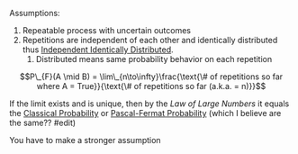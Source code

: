 ---
---

Assumptions:

1. Repeatable process with uncertain outcomes
1. Repetitions are independent of each other and identically distributed thus [Independent Identically Distributed](Independent%20Identically%20Distributed.md).
   1. Distributed means same probability behavior on each repetition

$$P\_{F}(A \mid B) = \lim\_{n\to\infty}\frac{\text{\# of repetitions so far where A = True}}{\text{\# of repetitions so far (a.k.a. = n)}}$$

If the limit exists and is unique, then by the *Law of Large Numbers* it equals the [Classical Probability](Classical%20Probability.md) or [Pascal-Fermat Probability](Pascal-Fermat%20Probability.md) (which I believe are the same?? #edit)

You have to make a stronger assumption
